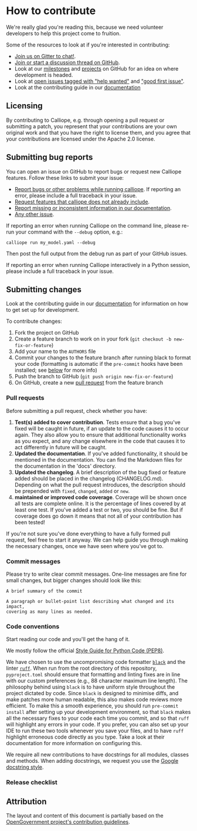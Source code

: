 # How to contribute

We're really glad you're reading this, because we need volunteer developers to help this project come to fruition.

Some of the resources to look at if you're interested in contributing:

* [Join us on Gitter to chat!](https://app.gitter.im/#/room/#calliope-project_calliope:gitter.im).
* [Join or start a discussion thread on GitHub](https://github.com/calliope-project/calliope/discussions).
* Look at our [milestones](https://github.com/calliope-project/calliope/milestones) and [projects](https://github.com/calliope-project/calliope/projects) on GitHub for an idea on where development is headed.
* Look at [open issues tagged with "help wanted"](https://github.com/calliope-project/calliope/issues?q=is%3Aissue+is%3Aopen+label%3A%22help+wanted%22) and ["good first issue"](https://github.com/calliope-project/calliope/issues?q=is%3Aissue+is%3Aopen+label%3A%22good+first+issue%22).
* Look at the contributing guide in our [documentation](http://calliope.readthedocs.io)

## Licensing

By contributing to Calliope, e.g. through opening a pull request or submitting a patch, you represent that your contributions are your own original work and that you have the right to license them, and you agree that your contributions are licensed under the Apache 2.0 license.

## Submitting bug reports

You can open an issue on GitHub to report bugs or request new Calliope features.
Follow these links to submit your issue:

* [Report bugs or other problems while running calliope](https://github.com/calliope-project/calliope/issues/new?template=BUG-REPORT.yml).
If reporting an error, please include a full traceback in your issue.
* [Request features that calliope does not already include](https://github.com/calliope-project/calliope/issues/new?template=FEATURE-REQUEST.yml).
* [Report missing or inconsistent information in our documentation](https://github.com/calliope-project/calliope/issues/new?template=DOCS.yml).
* [Any other issue](https://github.com/calliope-project/calliope/issues/new).

If reporting an error when running Calliope on the command line, please re-run your command with the `--debug` option, e.g.:

```shell
calliope run my_model.yaml --debug
```

Then post the full output from the debug run as part of your GitHub issues.

If reporting an error when running Calliope interactively in a Python session, please include a full traceback in your issue.

## Submitting changes

Look at the contributing guide in our [documentation](http://calliope.readthedocs.io/en/latest) for information on how to get set up for development.

To contribute changes:

1. Fork the project on GitHub
2. Create a feature branch to work on in your fork (`git checkout -b new-fix-or-feature`)
3. Add your name to the `AUTHORS` file
4. Commit your changes to the feature branch after running black to format your code (formatting is automatic if the `pre-commit` hooks have been installed; see [below](#code-conventions) for more info)
5. Push the branch to GitHub (`git push origin new-fix-or-feature`)
6. On GitHub, create a new [pull request](https://github.com/calliope-project/calliope/pull/new/main) from the feature branch

<!--- the "--8<--" html comments define what part of this file to add to the index page of the documentation -->
<!--- --8<-- [start:docs] -->
### Pull requests

Before submitting a pull request, check whether you have:

1. **Test(s) added to cover contribution**.
Tests ensure that a bug you've fixed will be caught in future, if an update to the code causes it to occur again.
They also allow you to ensure that additional functionality works as you expect, and any change elsewhere in the code that causes it to act differently in future will be caught.
2. **Updated the documentation**.
If you've added functionality, it should be mentioned in the documentation. You can find the Markdown files for the documentation in the 'docs' directory.
3. **Updated the changelog**.
A brief description of the bug fixed or feature added should be placed in the changelog (CHANGELOG.md).
Depending on what the pull request introduces, the description should be prepended with `fixed`, `changed`, `added` or `new`.
4. **maintained or improved code coverage**.
Coverage will be shown once all tests are complete online.
It is the percentage of lines covered by at least one test.
If you've added a test or two, you should be fine.
But if coverage does go down it means that not all of your contribution has been tested!

If you're not sure you've done everything to have a fully formed pull request, feel free to start it anyway.
We can help guide you through making the necessary changes, once we have seen where you've got to.

### Commit messages

Please try to write clear commit messages.
One-line messages are fine for small changes, but bigger changes should look like this:

```plain
A brief summary of the commit

A paragraph or bullet-point list describing what changed and its impact,
covering as many lines as needed.
```

### Code conventions

Start reading our code and you'll get the hang of it.

We mostly follow the official [Style Guide for Python Code (PEP8)](https://www.python.org/dev/peps/pep-0008/).

We have chosen to use the uncompromising code formatter [`black`](https://github.com/psf/black/) and the linter [`ruff`](https://beta.ruff.rs/docs/).
When run from the root directory of this repository, `pyproject.toml` should ensure that formatting and linting fixes are in line with our custom preferences (e.g., 88 character maximum line length).
The philosophy behind using `black` is to have uniform style throughout the project dictated by code.
Since `black` is designed to minimise diffs, and make patches more human readable, this also makes code reviews more efficient.
To make this a smooth experience, you should run `pre-commit install` after setting up your development environment, so that `black` makes all the necessary fixes to your code each time you commit, and so that `ruff` will highlight any errors in your code.
If you prefer, you can also set up your IDE to run these two tools whenever you save your files, and to have `ruff` highlight erroneous code directly as you type.
Take a look at their documentation for more information on configuring this.

We require all new contributions to have docstrings for all modules, classes and methods.
When adding docstrings, we request you use the [Google docstring style](https://google.github.io/styleguide/pyguide.html#38-comments-and-docstrings).

### Release checklist
<!--- TODO -->

<!--- --8<-- [end:docs] -->

## Attribution

The layout and content of this document is partially based on the [OpenGovernment project's contribution guidelines](https://github.com/opengovernment/opengovernment/blob/master/CONTRIBUTING.md).

